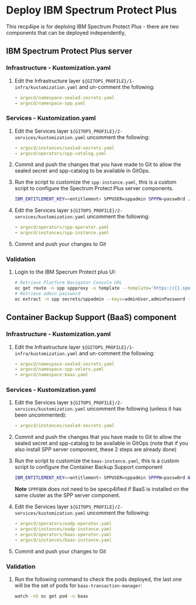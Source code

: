 # Deploy IBM Spectrum Protect Plus 

This recp4ipe is for deploing IBM Spectrum Protect Plus - there are two components that can be deployed independently, 

## IBM Spectrum Protect Plus server 

### Infrastructure - Kustomization.yaml
1. Edit the Infrastructure layer `${GITOPS_PROFILE}/1-infra/kustomization.yaml` and un-comment the following:
    ```yaml
    - argocd/namespace-sealed-secrets.yaml
    - argocd/namespace-spp.yaml
    ```
### Services - Kustomization.yaml

1. Edit the Services layer `${GITOPS_PROFILE}/2-services/kustomization.yaml` uncomment the following:
    ```yaml
    - argocd/instances/sealed-secrets.yaml
    - argocd/operators/spp-catalog.yaml
    ```

2. Commit and push the changes that you have made to Git to allow the sealed secret and spp-catalog to be available in GitOps.

3. Run the script to customize the `spp-instance.yaml`, this is a custom script to configure the Spectrum Protect Plus server components. 

    ``` bash
    IBM_ENTITLEMENT_KEY=<entitlement> SPPUSER=sppadmin SPPPW=passw0rd ./scripts/spp-instance.sh
    ```

4. Edit the Services layer `${GITOPS_PROFILE}/2-services/kustomization.yaml` uncomment the following:
    ```yaml
    - argocd/operators/spp-operator.yaml
    - argocd/instances/spp-instance.yaml
    ```

5. Commit and push your changes to Git

### Validation
1.  Login to the IBM Specrum Protect plus UI: 
    ```bash
    # Retrieve Platform Navigator Console URL
    oc get route -n spp sppproxy -o template --template='https://{{.spec.host}}'
    # Retrieve admin password
    oc extract -n spp secrets/sppadmin --keys=adminUser,adminPassword --to=-
    ```


## Container Backup Support (BaaS) component 

### Infrastructure - Kustomization.yaml
1. Edit the Infrastructure layer `${GITOPS_PROFILE}/1-infra/kustomization.yaml` and un-comment the following:
    ```yaml
    - argocd/namespace-sealed-secrets.yaml
    - argocd/namespace-spp-velero.yaml
    - argocd/namespace-baas.yaml
    ```
### Services - Kustomization.yaml

1. Edit the Services layer `${GITOPS_PROFILE}/2-services/kustomization.yaml` uncomment the following (unless it has been uncommented):

    ```yaml
    - argocd/instances/sealed-secrets.yaml
    ```

2. Commit and push the changes that you have made to Git to allow the sealed secret and spp-catalog to be available in GitOps (note that if you also install SPP server component, these 2 steps are already done)

3. Run the script to customize the `baas-instance.yaml`, this is a custom script to configure the Container Backup Support component

    ``` bash
    IBM_ENTITLEMENT_KEY=<entitlement> SPPUSER=sppadmin SPPPW=passw0rd ADMINUSER=baasadmin ADMINPW=passw0rd SPPFQDN="ibmspp.apps.cluster.domain" ./scripts/baas-instance.sh
    ```

    **Note** `SPPFQDN` does not need to be specp4ified if BaaS is installed on the same cluster as the SPP server component.

4. Edit the Services layer `${GITOPS_PROFILE}/2-services/kustomization.yaml` uncomment the following:

    ```yaml
    - argocd/operators/oadp-operator.yaml
    - argocd/instances/oadp-instance.yaml
    - argocd/operators/baas-operator.yaml
    - argocd/instances/baas-instance.yaml
    ```

5. Commit and push your changes to Git

### Validation
1.  Run the following command to check the pods deployed, the last one will be the set of pods for `baas-transaction-manager`:

    ```bash
    watch -n5 oc get pod -n baas
    ```
